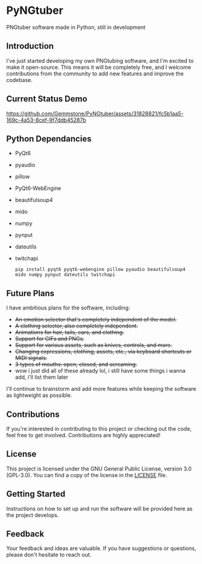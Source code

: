 # PyNGtuber
PNGtuber software made in Python, still in development

## Introduction

I've just started developing my own PNGtubing software, and I'm excited to make it open-source. This means it will be completely free, and I welcome contributions from the community to add new features and improve the codebase.

## Current Status Demo

https://github.com/Gemmstone/PyNGtuber/assets/31828821/fc5b1aa5-169c-4a53-8cef-9f7ddb45287b

## Python Dependancies
- PyQt6
- pyaudio
- pillow
- PyQt6-WebEngine
- beautifulsoup4
- mido
- numpy
- pynput
- dateutils
- twitchapi
  
  `pip install pyqt6 pyqt6-webengine pillow pyaudio beautifulsoup4 mido numpy pynput dateutils twitchapi`

## Future Plans

I have ambitious plans for the software, including:

- ~~An emotion selector that's completely independent of the model.~~
- ~~A clothing selector, also completely independent.~~
- ~~Animations for hair, tails, ears, and clothing.~~
- ~~Support for GIFs and PNGs.~~
- ~~Support for various assets, such as knives, controls, and more.~~
- ~~Changing expressions, clothing, assets, etc., via keyboard shortcuts or MIDI signals.~~
- ~~3 types of mouths: open, closed, and screaming.~~
- wow i just did all of these already lol, i still have some things i wanna add, i'll list them later

I'll continue to brainstorm and add more features while keeping the software as lightweight as possible.

## Contributions

If you're interested in contributing to this project or checking out the code, feel free to get involved. Contributions are highly appreciated!

## License

This project is licensed under the GNU General Public License, version 3.0 (GPL-3.0). You can find a copy of the license in the [LICENSE](LICENSE) file.

## Getting Started

Instructions on how to set up and run the software will be provided here as the project develops.

## Feedback

Your feedback and ideas are valuable. If you have suggestions or questions, please don't hesitate to reach out.
